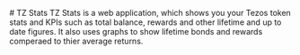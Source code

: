 # TZ Stats
TZ Stats is a web application, which shows you your Tezos token stats and KPIs such as total balance, rewards and other lifetime and up to date figures.
It also uses graphs to show lifetime bonds and rewards comperaed to thier average returns.
